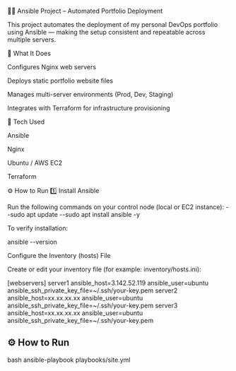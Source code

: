 🧑‍💻 Ansible Project – Automated Portfolio Deployment

This project automates the deployment of my personal DevOps portfolio using Ansible — making the setup consistent and repeatable across multiple servers.

🚀 What It Does

Configures Nginx web servers

Deploys static portfolio website files

Manages multi-server environments (Prod, Dev, Staging)

Integrates with Terraform for infrastructure provisioning

🧰 Tech Used

Ansible

Nginx

Ubuntu / AWS EC2

Terraform

⚙️ How to Run
1️⃣ Install Ansible

Run the following commands on your control node (local or EC2 instance):
--sudo apt update
--sudo apt install ansible -y

To verify installation:

ansible --version


Configure the Inventory (hosts) File

Create or edit your inventory file (for example: inventory/hosts.ini):

[webservers]
server1 ansible_host=3.142.52.119 ansible_user=ubuntu ansible_ssh_private_key_file=~/.ssh/your-key.pem
server2 ansible_host=xx.xx.xx.xx ansible_user=ubuntu ansible_ssh_private_key_file=~/.ssh/your-key.pem
server3 ansible_host=xx.xx.xx.xx ansible_user=ubuntu ansible_ssh_private_key_file=~/.ssh/your-key.pem


## ⚙️ How to Run
bash
ansible-playbook playbooks/site.yml 


